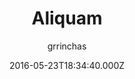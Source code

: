 ---
title: Aliquam
github: 'https://github.com/grrinchas/aliquam'
demo: 'https://grrinchas.github.io/'
author: grrinchas
ssg:
  - Jekyll
cms:
  - No Cms
date: 2016-05-23T18:34:40.000Z
github_branch: master
description: 'Jekyll theme '
stale: true
---
